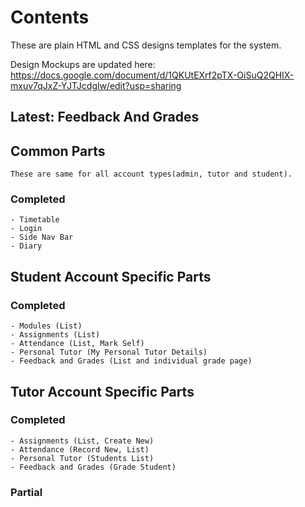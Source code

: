 # Contents

These are plain HTML and CSS designs templates for the system.

Design Mockups are updated here: https://docs.google.com/document/d/1QKUtEXrf2pTX-OiSuQ2QHIX-mxuv7qJxZ-YJTJcdglw/edit?usp=sharing

## Latest: Feedback And Grades

## Common Parts

    These are same for all account types(admin, tutor and student).

### Completed

    - Timetable
    - Login
    - Side Nav Bar
    - Diary

## Student Account Specific Parts

### Completed

    - Modules (List)
    - Assignments (List)
    - Attendance (List, Mark Self)
    - Personal Tutor (My Personal Tutor Details)
    - Feedback and Grades (List and individual grade page)

## Tutor Account Specific Parts

### Completed

    - Assignments (List, Create New)
    - Attendance (Record New, List)
    - Personal Tutor (Students List)
    - Feedback and Grades (Grade Student)

### Partial